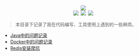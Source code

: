 <div align="center"><img src="https://ossweb-img.qq.com/images/lol/web201310/skin/big92018.jpg"/></div>

<div align="center"><img src="https://img.shields.io/badge/WeChat-yamolv-green.svg?logo=Wechat"/>&ensp;<img src="https://img.shields.io/badge/%E7%BD%97%E6%B4%8B%E6%BC%BE-yamolv%40qq.com-red.svg?logo=Tencent%20QQ"/>&ensp;<img src="https://img.shields.io/badge/mistake-record-red.svg"/></div>

> 本目录下记录了我在代码编写、工具使用上遇到的一些麻烦。

- [Java中的问题记录](https://github.com/2yLoo/broken-sowrd/blob/master/mistake-record/JavaTrouble.md)
- [Docker中的问题记录](https://github.com/2yLoo/broken-sowrd/blob/master/mistake-record/DockerTrouble.md)
- [Redis安装爬坑](https://github.com/2yLoo/broken-sowrd/blob/master/mistake-record/RedisInstall.md)
